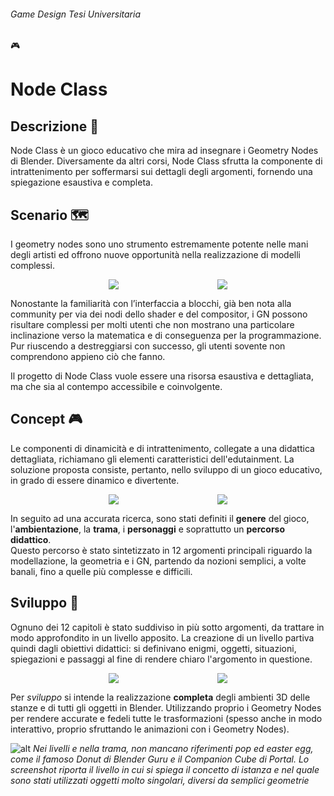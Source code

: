 ###### *Game Design* *Tesi Universitaria*

<style>
    .markdown-box img.multiple-image{
        width:48%;
    }
    @media only screen and (max-width: 650px) {
        .markdown-box img.multiple-image{
            width:100%;
            margin:10px 0;
        }
    }
</style>


<meta name="description" content="Presentazione di 'Node Class' un videogioco educativo che mira ad insegnare i Geometry Nodes di Blender, ideato e progettato per la mia Tesi di Laurea">
<favicon-emoji>🎮</favicon-emoji>

# Node Class

## Descrizione 📢

Node Class è un gioco educativo che mira ad insegnare i Geometry Nodes di Blender. Diversamente da altri corsi, Node Class sfrutta la componente di intrattenimento per soffermarsi sui dettagli degli argomenti, fornendo una spiegazione esaustiva e completa.

## Scenario 🗺&#xFE0F;

I geometry nodes sono uno strumento estremamente potente nelle mani degli artisti ed offrono nuove opportunità nella realizzazione di modelli complessi. 

<div style="display:flex;justify-content:space-evenly; flex-wrap:wrap">
<img class="multiple-image" src="nodeclass-meme1.jpg">
<img class="multiple-image" src="nodeclass-meme2.jpg">
</div>

Nonostante la familiarità con l’interfaccia a blocchi, già ben nota alla community per via dei nodi dello shader e del compositor, i GN possono risultare complessi per molti utenti che non mostrano una particolare inclinazione verso la matematica e di conseguenza per la programmazione. Pur riuscendo a destreggiarsi con successo, gli utenti sovente non comprendono appieno ciò che fanno.  

Il progetto di Node Class vuole essere una risorsa esaustiva e dettagliata, ma che sia al contempo accessibile e coinvolgente. 

## Concept 🎮

Le componenti di dinamicità e di intrattenimento, collegate a una didattica dettagliata, richiamano gli elementi caratteristici dell'edutainment. La soluzione proposta consiste, pertanto, nello sviluppo di un gioco educativo, in grado di essere dinamico e divertente.  

<div style="display:flex;justify-content:space-evenly; flex-wrap:wrap">
<img class="multiple-image" src="nodeclass-split.jpg">
<img class="multiple-image" src="nodeclass-sine.jpg">
</div>

In seguito ad una accurata ricerca, sono stati definiti il **genere** del gioco, l'**ambientazione**, la **trama**, i **personaggi** e soprattutto un **percorso didattico**.  
Questo percorso è stato sintetizzato in 12 argomenti principali riguardo la modellazione, la geometria e i GN, partendo da nozioni semplici, a volte banali, fino a quelle più complesse e difficili.

## Sviluppo 🎨

Ognuno dei 12 capitoli è stato suddiviso in più sotto argomenti, da trattare in modo approfondito in un livello apposito.
La creazione di un livello partiva quindi dagli obiettivi didattici: si definivano enigmi, oggetti, situazioni, spiegazioni e passaggi al fine di rendere chiaro l'argomento in questione.  

<div style="display:flex;justify-content:space-evenly; flex-wrap:wrap">
<img class="multiple-image" src="nodeclass-primitive.jpg">
<img class="multiple-image" src="nodeclass-donut.jpg">
</div>

Per *sviluppo* si intende la realizzazione **completa** degli ambienti 3D delle stanze e di tutti gli oggetti in Blender. Utilizzando proprio i Geometry Nodes per rendere accurate e fedeli tutte le trasformazioni (spesso anche in modo interattivo, proprio sfruttando le animazioni con i Geometry Nodes).

![alt](nodeclass-table.jpg)
*Nei livelli e nella trama, non mancano riferimenti pop ed easter egg, come il famoso Donut di Blender Guru e il Companion Cube di Portal. Lo screenshot riporta il livello in cui si spiega il concetto di istanza e nel quale sono stati utilizzati oggetti molto singolari, diversi da semplici geometrie*


